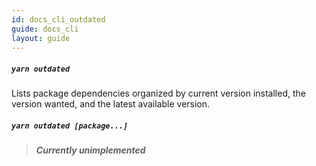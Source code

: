```yaml
---
id: docs_cli_outdated
guide: docs_cli
layout: guide
---
```


##### `yarn outdated` <a class="toc" id="toc-command-yarn-outdated" href="#toc-command-yarn-outdated"></a>

Lists package dependencies organized by current version installed, the version wanted, and the latest available version.

##### `yarn outdated [package...]` <a class="toc" id="toc-command-yarn-outdated" href="#toc-command-yarn-outdated"></a>

> ***Currently unimplemented***
